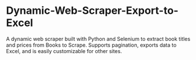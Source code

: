 # Dynamic-Web-Scraper-Export-to-Excel
A dynamic web scraper built with Python and Selenium to extract book titles and prices from Books to Scrape. Supports pagination, exports data to Excel, and is easily customizable for other sites.
